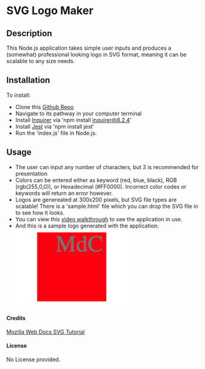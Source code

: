 # SVG Logo Maker

## Description
This Node.js application takes simple user inputs and produces a (somewhat) professional looking logo in SVG format, meaning it can be scalable to any size needs.

## Installation
To install:
 - Clone this [Github Repo](https://github.com/morgs999/SVG-Logo-Maker.git)
 - Navigate to its pathway in your computer terminal
 - Install [Inquirer](https://www.npmjs.com/package/inquirer) via 'npm install inquirer@8.2.4'
 - Install [Jest](https://jestjs.io/) via 'npm install jest'
 - Run the 'index.js' file in Node.js.

 ## Usage
 - The user can input any number of characters, but 3 is recommended for presentation
 - Colors can be entered either as keyword (red, blue, black), RGB (rgb(255,0,0)), or Hexadecimal (#FF0000).  Incorrect color codes or keywords will return an error however.
 - Logos are genereated at 300x200 pixels, but SVG file types are scalable!  There is a 'sample.html' file which you can drop the SVG file in to see how it looks.
 - You can view this [video walkthrough](https://drive.google.com/file/d/1CqbzskjhL2EWP9fxpFJJJdi-dIhb9Z4d/view?usp=sharing) to see the application in use.
 - And this is a sample logo generated with the application:\
![Sample Logo](./example_logo/Sample%20Logo.png)


#### Credits
[Mozilla Web Docs SVG Tutorial](https://developer.mozilla.org/en-US/docs/Web/SVG/Tutorial)

#### License
No License provided.